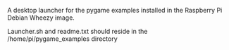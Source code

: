 A desktop launcher for the pygame examples installed in the Raspberry Pi Debian Wheezy image.

Launcher.sh and readme.txt should reside in the /home/pi/pygame_examples directory
